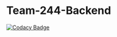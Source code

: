 # Team-244-Backend

[![Codacy Badge](https://api.codacy.com/project/badge/Grade/1c810a411bdd4743bb6e83adfb709410)](https://app.codacy.com/gh/BuildForSDGCohort2/Team-244-Backend?utm_source=github.com&utm_medium=referral&utm_content=BuildForSDGCohort2/Team-244-Backend&utm_campaign=Badge_Grade_Settings)